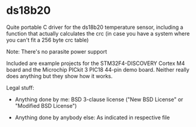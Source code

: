 ds18b20
=======

Quite portable C driver for the ds18b20 temperature sensor, including a function that actually calculates the crc (in case you have a system where you can't fit a 256 byte crc table)

Note: There's no parasite power support

Included are example projects for the STM32F4-DISCOVERY Cortex M4 board and the Microchip PICkit 3 PIC18 44-pin demo board. Neither really does anything but they show how it works.

Legal stuff:
* Anything done by me:
   BSD 3-clause license ("New BSD License" or "Modified BSD License")

* Anything done by anybody else:
   As indicated in respective file
